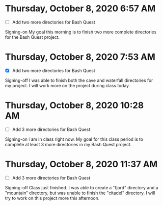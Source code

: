 # Thursday, October 8, 2020 6:57 AM
- [ ] Add two more directories for Bash Quest

Signing-on My goal this morning is to finish two more complete directories for the Bash Quest project.  

# Thursday, October 8, 2020 7:53 AM
- [X] Add two more directories for Bash Quest

Signing-off I was able to finish both the cave and waterfall directories for my project. I will work more on the project during class today.

# Thursday, October 8, 2020 10:28 AM
- [ ] Add 3 more directories for Bash Quest

Signing-on I am in class right now. My goal for this class period is to complete at least 3 more directories in my Bash Quest project. 

# Thursday, October 8, 2020 11:37 AM
- [ ] Add 3 more directories for Bash Quest

Signing-off Class just finished. I was able to create a "fjord" directory and a "mountain" directory, but was unable to finish the "citadel" directory. I will try to work on this project more this afternoon. 